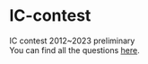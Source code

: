 # IC-contest
IC contest 2012~2023 preliminary  
You can find all the questions [here](https://www.iccontest2023.com.tw/previous-exam).
